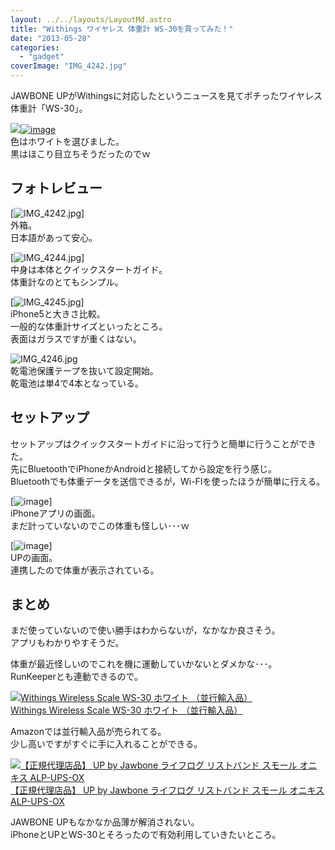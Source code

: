 ```yaml
---
layout: ../../layouts/LayoutMd.astro
title: "Withings ワイヤレス 体重計 WS-30を買ってみた！"
date: "2013-05-28"
categories: 
  - "gadget"
coverImage: "IMG_4242.jpg"
---
```


JAWBONE UPがWithingsに対応したというニュースを見てポチったワイヤレス体重計「WS-30」。

[![](/archive/images/image4.png)![image](/archive/images/image_thumb4.png "image")](http://www.appbank.net/2013/05/01/iphone-news/594379.php)  
色はホワイトを選びました。  
黒はほこり目立ちそうだったのでｗ

## フォトレビュー

[![IMG_4242.jpg](/archive/images/8866458995_50421699c0_b.jpg)]  
外箱。  
日本語があって安心。

[![IMG_4244.jpg](/archive/images/8866462341_efe267e9e8_b.jpg)]  
中身は本体とクイックスタートガイド。  
体重計なのとてもシンプル。

[![IMG_4245.jpg](/archive/images/8867072966_f08f729d2d_b.jpg)]  
iPhone5と大きさ比較。  
一般的な体重計サイズといったところ。  
表面はガラスですが重くはない。

![IMG_4246.jpg](/archive/images/8866465429_09ecab6c2c_b.jpg)  
乾電池保護テープを抜いて設定開始。  
乾電池は単4で4本となっている。

## セットアップ

セットアップはクイックスタートガイドに沿って行うと簡単に行うことができた。  
先にBluetoothでiPhoneかAndroidと接続してから設定を行う感じ。  
Bluetoothでも体重データを送信できるが，Wi-FIを使ったほうが簡単に行える。

[![image](/archive/images/image_thumb5.png "image")]  
iPhoneアプリの画面。  
まだ計っていないのでこの体重も怪しい･･･ｗ

[![image](/archive/images/image_thumb6.png "image")]  
UPの画面。  
連携したので体重が表示されている。

## まとめ

まだ使っていないので使い勝手はわからないが，なかなか良さそう。  
アプリもわかりやすそうだ。

体重が最近怪しいのでこれを機に運動していかないとダメかな･･･。  
RunKeeperとも連動できるので。

[![Withings Wireless Scale WS-30 ホワイト （並行輸入品）](/archive/images/31p8ZBvr98L._SL160_.jpg)  
Withings Wireless Scale WS-30 ホワイト （並行輸入品）  
](https://www.amazon.co.jp/exec/obidos/ASIN/B00CGQ73I8/mizuka123-22/ref=nosim)

Amazonでは並行輸入品が売られてる。  
少し高いですがすぐに手に入れることができる。

[![【正規代理店品】 UP by Jawbone ライフログ リストバンド スモール オニキス ALP-UPS-OX](/archive/images/41nslP9cGeL._SL160_.jpg)  
【正規代理店品】 UP by Jawbone ライフログ リストバンド スモール オニキス ALP-UPS-OX  
](https://www.amazon.co.jp/exec/obidos/ASIN/B00C6QW6US/mizuka123-22/ref=nosim)

JAWBONE UPもなかなか品薄が解消されない。  
iPhoneとUPとWS-30とそろったので有効利用していきたいところ。
